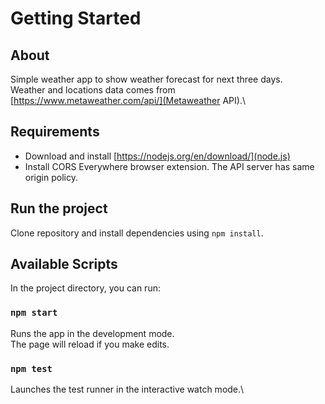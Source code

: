 # Getting Started 

## About

Simple weather app to show weather forecast for next three days.\
Weather and locations data comes from [https://www.metaweather.com/api/](Metaweather API).\ 

## Requirements

 - Download and install [https://nodejs.org/en/download/](node.js)
 - Install CORS Everywhere browser extension. The API server has same origin policy.

## Run the project

Clone repository and install dependencies using `npm install`.

## Available Scripts

In the project directory, you can run:

### `npm start`

Runs the app in the development mode.\
The page will reload if you make edits.

### `npm test`

Launches the test runner in the interactive watch mode.\



